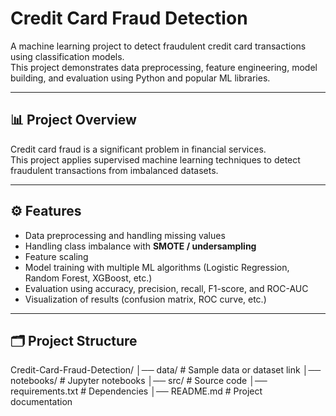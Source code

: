 # Credit Card Fraud Detection

A machine learning project to detect fraudulent credit card transactions using classification models.  
This project demonstrates data preprocessing, feature engineering, model building, and evaluation using Python and popular ML libraries.

---

## 📊 Project Overview
Credit card fraud is a significant problem in financial services.  
This project applies supervised machine learning techniques to detect fraudulent transactions from imbalanced datasets.

---

## ⚙️ Features
- Data preprocessing and handling missing values
- Handling class imbalance with **SMOTE / undersampling**
- Feature scaling
- Model training with multiple ML algorithms (Logistic Regression, Random Forest, XGBoost, etc.)
- Evaluation using accuracy, precision, recall, F1-score, and ROC-AUC
- Visualization of results (confusion matrix, ROC curve, etc.)

---

## 🗂 Project Structure
Credit-Card-Fraud-Detection/
│── data/ # Sample data or dataset link
│── notebooks/ # Jupyter notebooks
│── src/ # Source code
│── requirements.txt # Dependencies
│── README.md # Project documentation
